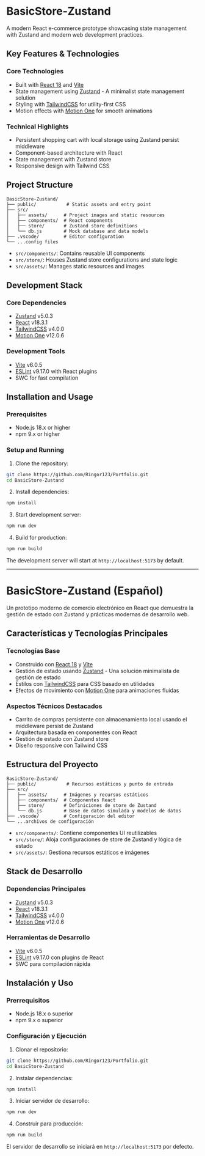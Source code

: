 # BasicStore-Zustand

A modern React e-commerce prototype showcasing state management with Zustand and modern web development practices.

## Key Features & Technologies

### Core Technologies
- Built with [React 18](https://react.dev/) and [Vite](https://vitejs.dev/)
- State management using [Zustand](https://github.com/pmndrs/zustand) - A minimalist state management solution
- Styling with [TailwindCSS](https://tailwindcss.com/) for utility-first CSS
- Motion effects with [Motion One](https://motion.dev/) for smooth animations

### Technical Highlights
- Persistent shopping cart with local storage using Zustand persist middleware
- Component-based architecture with React
- State management with Zustand store
- Responsive design with Tailwind CSS

## Project Structure

```
BasicStore-Zustand/
├── public/           # Static assets and entry point
├── src/
│   ├── assets/      # Project images and static resources
│   ├── components/  # React components
│   ├── store/       # Zustand store definitions
│   └── db.js        # Mock database and data models
├── .vscode/         # Editor configuration
└── ...config files
```

- `src/components/`: Contains reusable UI components
- `src/store/`: Houses Zustand store configurations and state logic
- `src/assets/`: Manages static resources and images

## Development Stack

### Core Dependencies
- [Zustand](https://github.com/pmndrs/zustand) v5.0.3
- [React](https://react.dev/) v18.3.1
- [TailwindCSS](https://tailwindcss.com/) v4.0.0
- [Motion One](https://motion.dev/) v12.0.6

### Development Tools
- [Vite](https://vitejs.dev/) v6.0.5
- [ESLint](https://eslint.org/) v9.17.0 with React plugins
- SWC for fast compilation

## Installation and Usage

### Prerequisites
- Node.js 18.x or higher
- npm 9.x or higher

### Setup and Running
1. Clone the repository:
```bash
git clone https://github.com/Ringor123/Portfolio.git
cd BasicStore-Zustand
```

2. Install dependencies:
```bash
npm install
```

3. Start development server:
```bash
npm run dev
```

4. Build for production:
```bash
npm run build
```

The development server will start at `http://localhost:5173` by default.

---

# BasicStore-Zustand (Español)

Un prototipo moderno de comercio electrónico en React que demuestra la gestión de estado con Zustand y prácticas modernas de desarrollo web.

## Características y Tecnologías Principales

### Tecnologías Base
- Construido con [React 18](https://react.dev/) y [Vite](https://vitejs.dev/)
- Gestión de estado usando [Zustand](https://github.com/pmndrs/zustand) - Una solución minimalista de gestión de estado
- Estilos con [TailwindCSS](https://tailwindcss.com/) para CSS basado en utilidades
- Efectos de movimiento con [Motion One](https://motion.dev/) para animaciones fluidas

### Aspectos Técnicos Destacados
- Carrito de compras persistente con almacenamiento local usando el middleware persist de Zustand
- Arquitectura basada en componentes con React
- Gestión de estado con Zustand store
- Diseño responsive con Tailwind CSS

## Estructura del Proyecto

```
BasicStore-Zustand/
├── public/           # Recursos estáticos y punto de entrada
├── src/
│   ├── assets/      # Imágenes y recursos estáticos
│   ├── components/  # Componentes React
│   ├── store/       # Definiciones de store de Zustand
│   └── db.js        # Base de datos simulada y modelos de datos
├── .vscode/         # Configuración del editor
└── ...archivos de configuración
```

- `src/components/`: Contiene componentes UI reutilizables
- `src/store/`: Aloja configuraciones de store de Zustand y lógica de estado
- `src/assets/`: Gestiona recursos estáticos e imágenes

## Stack de Desarrollo

### Dependencias Principales
- [Zustand](https://github.com/pmndrs/zustand) v5.0.3
- [React](https://react.dev/) v18.3.1
- [TailwindCSS](https://tailwindcss.com/) v4.0.0
- [Motion One](https://motion.dev/) v12.0.6

### Herramientas de Desarrollo
- [Vite](https://vitejs.dev/) v6.0.5
- [ESLint](https://eslint.org/) v9.17.0 con plugins de React
- SWC para compilación rápida

## Instalación y Uso

### Prerrequisitos
- Node.js 18.x o superior
- npm 9.x o superior

### Configuración y Ejecución
1. Clonar el repositorio:
```bash
git clone https://github.com/Ringor123/Portfolio.git
cd BasicStore-Zustand
```

2. Instalar dependencias:
```bash
npm install
```

3. Iniciar servidor de desarrollo:
```bash
npm run dev
```

4. Construir para producción:
```bash
npm run build
```

El servidor de desarrollo se iniciará en `http://localhost:5173` por defecto.
